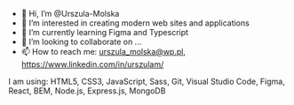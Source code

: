 - 👋 Hi, I’m @Urszula-Molska
- 👀 I’m interested in creating modern web sites and applications
- 🌱 I’m currently learning Figma and Typescript
- 💞️ I’m looking to collaborate on ...
- 📫 How to reach me: urszula_molska@wp.pl, https://www.linkedin.com/in/urszulam/

I am using:
HTML5, CSS3, JavaScript, Sass, Git, Visual Studio Code, Figma, React, BEM, Node.js, Express.js, MongoDB


<!---
Urszula-Molska/Urszula-Molska is a ✨ special ✨ repository because its `README.md` (this file) appears on your GitHub profile.
You can click the Preview link to take a look at your changes.
--->
